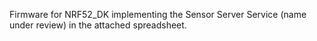 Firmware for NRF52_DK implementing the Sensor Server Service (name under review) in the attached spreadsheet. 

